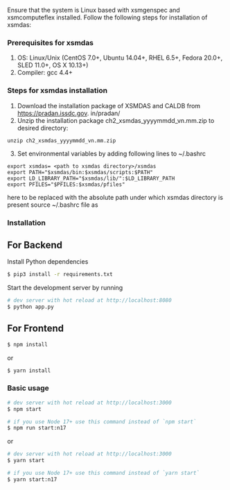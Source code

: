 Ensure that the system is Linux based with xsmgenspec and xsmcomputeflex installed. Follow the following steps for installation of xsmdas:
### Prerequisites for xsmdas
1. OS: Linux/Unix (CentOS 7.0+, Ubuntu 14.04+, RHEL 6.5+, Fedora 20.0+, SLED 11.0+,
OS X 10.13+)
2. Compiler: gcc 4.4+

### Steps for xsmdas installation
1. Download the installation package of XSMDAS and CALDB from https://pradan.issdc.gov.
in/pradan/
2. Unzip the installation package ch2_xsmdas_yyyymmdd_vn.mm.zip to desired directory:
``` 
unzip ch2_xsmdas_yyyymmdd_vn.mm.zip

```
3. Set environmental variables by adding following lines to ~/.bashrc
```
export xsmdas= <path to xsmdas directory>/xsmdas
export PATH="$xsmdas/bin:$xsmdas/scripts:$PATH"
export LD_LIBRARY_PATH="$xsmdas/lib/":$LD_LIBRARY_PATH
export PFILES="$PFILES:$xsmdas/pfiles"

```
here <path to xsmdas directory> to be replaced with the absolute path under which
xsmdas directory is present
source ~/.bashrc file as

### Installation
## For Backend
Install Python dependencies 
``` bash
$ pip3 install -r requirements.txt
```

Start the development server by running 
``` bash
# dev server with hot reload at http://localhost:8080
$ python app.py
```
## For Frontend

``` bash
$ npm install
```

or

``` bash
$ yarn install
```

### Basic usage

``` bash
# dev server with hot reload at http://localhost:3000
$ npm start 

# if you use Node 17+ use this command instead of `npm start`
$ npm run start:n17 
```

or 

``` bash
# dev server with hot reload at http://localhost:3000
$ yarn start

# if you use Node 17+ use this command instead of `yarn start`
$ yarn start:n17 
```

